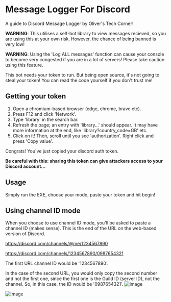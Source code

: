 # Message Logger For Discord
A guide to Discord Message Logger by Oliver's Tech Corner!

**WARNING**: This utilises a self-bot library to view messages recieved, so you are using this at your own risk. However, the chance of being banned is very low!

**WARNING**: Using the 'Log ALL messages' function can cause your console to become very congested if you are in a lot of servers! Please take caution using this feature.

This bot needs your token to run. But being open source, it's not going to steal your token! You can read the code yourself if you don't trust me!


Getting your token
-----------------------
1. Open a chromium-based browser (edge, chrome, brave etc).
2. Press F12 and click 'Network'.
3. Type 'library' in the search bar.
4. Refresh the page; an entry with 'library...' should appear. It may have more information at the end, like 'library?country_code=GB' etc.
5. Click on it! Then, scroll until you see 'authorization'. Right click and press 'Copy value'. 

Congrats! You've just copied your discord auth token. 

**Be careful with this: sharing this token can give attackers access to your Discord account...**

Usage
---------------
Simply run the EXE, choose your mode, paste your token and hit begin!


Using channel ID mode
-----------------------------------------------
When you choose to use channel ID mode, you'll be asked to paste a channel ID (makes sense). This is the end of the URL on the web-based version of Discord.

https://discord.com/channels/@me/1234567890

https://discord.com/channels/1234567890/0987654321

The first URL channel ID would be '1234567890'.

In the case of the second URL, you would only copy the second number and not the first one, since the first one is the Guild ID (server ID), not the channel. So, in this case, the ID would be '0987654321'.
![image](https://user-images.githubusercontent.com/89639839/196053407-716bb34d-ba45-4be0-b984-1c23cfbfb667.png)

![image](https://user-images.githubusercontent.com/89639839/196053403-82cd87a1-ae17-4516-b6a5-5514ca428882.png)

